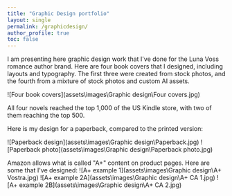 ```yaml
---
title: "Graphic Design portfolio"
layout: single
permalink: /graphicdesign/
author_profile: true
toc: false
---
```


I am presenting here graphic design work that I've done for the Luna Voss romance author brand. Here are four book covers that I designed, including layouts and typography. The first three were created from stock photos, and the fourth from a mixture of stock photos and custom AI assets. 

![Four book covers](assets\images\Graphic design\Four covers.jpg)

All four novels reached the top 1,000 of the US Kindle store, with two of them reaching the top 500. 

Here is my design for a paperback, compared to the printed version:

![Paperback design](assets\images\Graphic design\Paperback.jpg)
![Paperback photo](assets\images\Graphic design\Paperback photo.jpg)

Amazon allows what is called "A+" content on product pages. Here are some that I've designed:
![A+ example 1](assets\images\Graphic design\A+ Vostra.jpg)
![A+ example 2A](assets\images\Graphic design\A+ CA 1.jpg)
![A+ example 2B](assets\images\Graphic design\A+ CA 2.jpg)



